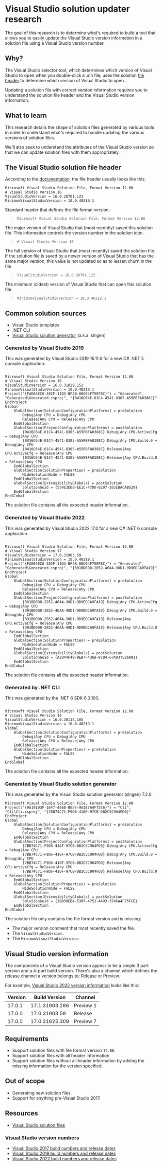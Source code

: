 # Visual Studio solution updater research

The goal of this research is to determine what's required to build a tool that
allows you to easily update the Visual Studio version information in a solution
file using a Visual Studio version number.

## Why?

The Visual Studio selector tool, which determines which version of Visual Studio
to open when you double-click a .sln file, uses the solution
[file header](https://docs.microsoft.com/visualstudio/extensibility/internals/solution-dot-sln-file?view=vs-2022#file-header)
to determine which version of Visual Studio to open.

Updating a solution file with correct version information requires you to
understand the solution file header and the Visual Studio version information.

## What to learn

This research details the shape of solution files generated by various tools in
order to understand what's required to handle updating the various versions of
solution files.

We'll also seek to understand the attributes of the Visual Studio version so
that we can update solution files with them appropriately.

## The Visual Studio solution file header

According to the [documentation](https://docs.microsoft.com/visualstudio/extensibility/internals/solution-dot-sln-file?view=vs-2022#file-header), the file header usually looks
like this:

```
Microsoft Visual Studio Solution File, Format Version 12.00
# Visual Studio Version 16
VisualStudioVersion = 16.0.28701.123
MinimumVisualStudioVersion = 10.0.40219.1
```

Standard header that defines the file format version.
> `Microsoft Visual Studio Solution File, Format Version 12.00`

The major version of Visual Studio that (most recently) saved this solution file.
This information controls the version number in the solution icon.
> `# Visual Studio Version 16`

The full version of Visual Studio that (most recently) saved the solution file.
If the solution file is saved by a newer version of Visual Studio that has the
same major version, this value is not updated so as to lessen churn in the file.
> `VisualStudioVersion = 16.0.28701.123`

The minimum (oldest) version of Visual Studio that can open this solution file.
> `MinimumVisualStudioVersion = 10.0.40219.1`

## Common solution sources

* Visual Studio templates
* .NET CLI
* [Visual Studio solution generator](https://microsoft.github.io/slngen/)
  (a.k.a. slngen)

### Generated by Visual Studio 2019

This was generated by Visual Studio 2019 16.11.6 for a new C# .NET 5 console
application:

```

Microsoft Visual Studio Solution File, Format Version 12.00
# Visual Studio Version 16
VisualStudioVersion = 16.0.31829.152
MinimumVisualStudioVersion = 10.0.40219.1
Project("{FAE04EC0-301F-11D3-BF4B-00C04F79EFBC}") = "Generated", "Generated\Generated.csproj", "{0416C64E-01C4-4541-8305-A55FBFA0388C}"
EndProject
Global
	GlobalSection(SolutionConfigurationPlatforms) = preSolution
		Debug|Any CPU = Debug|Any CPU
		Release|Any CPU = Release|Any CPU
	EndGlobalSection
	GlobalSection(ProjectConfigurationPlatforms) = postSolution
		{0416C64E-01C4-4541-8305-A55FBFA0388C}.Debug|Any CPU.ActiveCfg = Debug|Any CPU
		{0416C64E-01C4-4541-8305-A55FBFA0388C}.Debug|Any CPU.Build.0 = Debug|Any CPU
		{0416C64E-01C4-4541-8305-A55FBFA0388C}.Release|Any CPU.ActiveCfg = Release|Any CPU
		{0416C64E-01C4-4541-8305-A55FBFA0388C}.Release|Any CPU.Build.0 = Release|Any CPU
	EndGlobalSection
	GlobalSection(SolutionProperties) = preSolution
		HideSolutionNode = FALSE
	EndGlobalSection
	GlobalSection(ExtensibilityGlobals) = postSolution
		SolutionGuid = {554E3E08-EE1C-47D0-B207-103EBACAB529}
	EndGlobalSection
EndGlobal

```

The solution file contains all the expected header information.

### Generated by Visual Studio 2022

This was generated by Visual Studio 2022 17.0 for a new C# .NET 6 console
application.

```

Microsoft Visual Studio Solution File, Format Version 12.00
# Visual Studio Version 17
VisualStudioVersion = 17.0.31903.59
MinimumVisualStudioVersion = 10.0.40219.1
Project("{FAE04EC0-301F-11D3-BF4B-00C04F79EFBC}") = "Generated", "Generated\Generated.csproj", "{391BD0B8-2B52-46AA-98D1-9D9EDCA9FA19}"
EndProject
Global
	GlobalSection(SolutionConfigurationPlatforms) = preSolution
		Debug|Any CPU = Debug|Any CPU
		Release|Any CPU = Release|Any CPU
	EndGlobalSection
	GlobalSection(ProjectConfigurationPlatforms) = postSolution
		{391BD0B8-2B52-46AA-98D1-9D9EDCA9FA19}.Debug|Any CPU.ActiveCfg = Debug|Any CPU
		{391BD0B8-2B52-46AA-98D1-9D9EDCA9FA19}.Debug|Any CPU.Build.0 = Debug|Any CPU
		{391BD0B8-2B52-46AA-98D1-9D9EDCA9FA19}.Release|Any CPU.ActiveCfg = Release|Any CPU
		{391BD0B8-2B52-46AA-98D1-9D9EDCA9FA19}.Release|Any CPU.Build.0 = Release|Any CPU
	EndGlobalSection
	GlobalSection(SolutionProperties) = preSolution
		HideSolutionNode = FALSE
	EndGlobalSection
	GlobalSection(ExtensibilityGlobals) = postSolution
		SolutionGuid = {A2D44F49-9EB7-436B-8C84-67A937526801}
	EndGlobalSection
EndGlobal

```

The solution file contains all the expected header information.

### Generated by .NET CLI

This was generated by the .NET 6 SDK 6.0.100.

```

Microsoft Visual Studio Solution File, Format Version 12.00
# Visual Studio Version 16
VisualStudioVersion = 16.0.30114.105
MinimumVisualStudioVersion = 10.0.40219.1
Global
	GlobalSection(SolutionConfigurationPlatforms) = preSolution
		Debug|Any CPU = Debug|Any CPU
		Release|Any CPU = Release|Any CPU
	EndGlobalSection
	GlobalSection(SolutionProperties) = preSolution
		HideSolutionNode = FALSE
	EndGlobalSection
EndGlobal

```

The solution file contains all the expected header information.

### Generated by Visual Studio solution generator

This was generated by the Visual Studio solution generator (slngen) 7.2.0.

```
Microsoft Visual Studio Solution File, Format Version 12.00
Project("{9A19103F-16F7-4668-BE54-9A1E7A4F7556}") = "Cli", "Cli\Cli.csproj", "{7BB74C71-F9D6-416F-97CB-DB2C5C904FD0}"
EndProject
Global
	GlobalSection(SolutionConfigurationPlatforms) = preSolution
		Debug|Any CPU = Debug|Any CPU
		Release|Any CPU = Release|Any CPU
	EndGlobalSection
	GlobalSection(ProjectConfigurationPlatforms) = postSolution
		{7BB74C71-F9D6-416F-97CB-DB2C5C904FD0}.Debug|Any CPU.ActiveCfg = Debug|Any CPU
		{7BB74C71-F9D6-416F-97CB-DB2C5C904FD0}.Debug|Any CPU.Build.0 = Debug|Any CPU
		{7BB74C71-F9D6-416F-97CB-DB2C5C904FD0}.Release|Any CPU.ActiveCfg = Release|Any CPU
		{7BB74C71-F9D6-416F-97CB-DB2C5C904FD0}.Release|Any CPU.Build.0 = Release|Any CPU
	EndGlobalSection
	GlobalSection(SolutionProperties) = preSolution
		HideSolutionNode = FALSE
	EndGlobalSection
	GlobalSection(ExtensibilityGlobals) = postSolution
		SolutionGuid = {1BB30EB4-5307-4751-A493-3746A4F75FCE}
	EndGlobalSection
EndGlobal

```

The solution file only contains the file format version and is missing:

* The major version comment that most recently saved the file.
* The `VisualStudioVersion`.
* The `MinimumVisualStudioVersion`.

## Visual Studio version information

The components of a Visual Studio version appear to be a simple 3 part version
and a 4-part build version. There's also a channel which defines the release
channel a version belongs to: Release or Preview.

For example, [Visual Studio 2022 version information](https://docs.microsoft.com/visualstudio/install/visual-studio-build-numbers-and-release-dates?view=vs-2022)
looks like this:

| Version | Build Version  | Channel    |
| ---     | ---            | ---        |
| 17.0.1  | 17.1.31903.286 | Preview 1  |
| 17.0.0  | 17.0.31903.59  | Release    |
| 17.0.0  | 17.0.31825.309 | Preview 7  |

## Requirements

* Support solution files with file format version `12.00`.
* Support solution files with all header information.
* Support solution files without all header information by adding the missing
  information for the version specified.

## Out of scope

* Generating new solution files.
* Support for anything pre-Visual Studio 2017.

## Resources

* [Visual Studio solution files](https://docs.microsoft.com/visualstudio/extensibility/internals/solution-dot-sln-file?view=vs-2022)

### Visual Studio version numbers

* [Visual Studio 2017 build numbers and release dates](https://docs.microsoft.com/visualstudio/install/visual-studio-build-numbers-and-release-dates?view=vs-2017)
* [Visual Studio 2019 build numbers and release dates](https://docs.microsoft.com/visualstudio/install/visual-studio-build-numbers-and-release-dates?view=vs-2019)
* [Visual Studio 2022 build numbers and release dates](https://docs.microsoft.com/visualstudio/install/visual-studio-build-numbers-and-release-dates?view=vs-2022)
